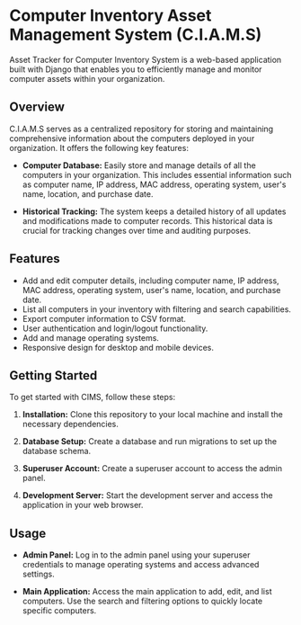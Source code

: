 # Computer Inventory Asset Management System (C.I.A.M.S)
Asset Tracker for Computer Inventory System is a web-based application built with Django that enables you to efficiently manage and monitor computer assets within your organization.

## Overview
C.I.A.M.S serves as a centralized repository for storing and maintaining comprehensive information about the computers deployed in your organization. It offers the following key features:

- **Computer Database:** Easily store and manage details of all the computers in your organization. This includes essential information such as computer name, IP address, MAC address, operating system, user's name, location, and purchase date.

- **Historical Tracking:** The system keeps a detailed history of all updates and modifications made to computer records. This historical data is crucial for tracking changes over time and auditing purposes.

  
## Features

- Add and edit computer details, including computer name, IP address, MAC address, operating system, user's name, location, and purchase date.
- List all computers in your inventory with filtering and search capabilities.
- Export computer information to CSV format.
- User authentication and login/logout functionality.
- Add and manage operating systems.
- Responsive design for desktop and mobile devices.


## Getting Started

To get started with CIMS, follow these steps:

1. **Installation:** Clone this repository to your local machine and install the necessary dependencies.

2. **Database Setup:** Create a database and run migrations to set up the database schema.

3. **Superuser Account:** Create a superuser account to access the admin panel.

4. **Development Server:** Start the development server and access the application in your web browser.

## Usage

- **Admin Panel:** Log in to the admin panel using your superuser credentials to manage operating systems and access advanced settings.

- **Main Application:** Access the main application to add, edit, and list computers. Use the search and filtering options to quickly locate specific computers.



